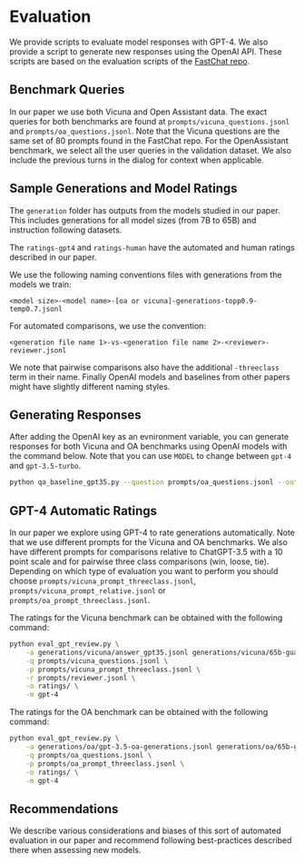# Evaluation

We provide scripts to evaluate model responses with GPT-4. We also provide a script to generate new responses using the OpenAI API. These scripts are based on the evaluation scripts of the [FastChat repo](https://github.com/lm-sys/FastChat/tree/main/fastchat/eval).

## Benchmark Queries
In our paper we use both Vicuna and Open Assistant data. The exact queries for both benchmarks are found at `prompts/vicuna_questions.jsonl` and `prompts/oa_questions.jsonl`. Note that the Vicuna questions are the same set of 80 prompts found in the FastChat repo. For the OpenAssistant benchmark, we select all the user queries in the validation dataset. We also include the previous turns in the dialog for context when applicable.

## Sample Generations and Model Ratings
The `generation` folder has outputs from the models studied in our paper. This includes generations for all model sizes (from 7B to 65B) and instruction following datasets.

The `ratings-gpt4` and `ratings-human` have the automated and human ratings described in our paper.

We use the following naming conventions files with generations from the models we train: 
```
<model size>-<model name>-[oa or vicuna]-generations-topp0.9-temp0.7.jsonl
```

For automated comparisons, we use the convention:
```
<generation file name 1>-vs-<generation file name 2>-<reviewer>-reviewer.jsonl
```
We note that pairwise comparisons also have the additional `-threeclass` term in their name. Finally OpenAI models and baselines from other papers might have slightly different naming styles.


## Generating Responses
After adding the OpenAI key as an evnironment variable, you can generate responses for both Vicuna and OA benchmarks using OpenAI models with the command below. Note that you can use `MODEL` to change between `gpt-4` and `gpt-3.5-turbo`.

```bash
python qa_baseline_gpt35.py --question prompts/oa_questions.jsonl --output generations/answer_gpt35.jsonl
```

## GPT-4 Automatic Ratings
In our paper we explore using GPT-4 to rate generations automatically. Note that we use different prompts for the Vicuna and OA benchmarks. We also have different prompts for comparisons relative to ChatGPT-3.5 with a 10 point scale and for pairwise three class comparisons (win, loose, tie). Depending on which type of evaluation you want to perform you should choose `prompts/vicuna_prompt_threeclass.jsonl`, `prompts/vicuna_prompt_relative.jsonl` or `prompts/oa_prompt_threeclass.jsonl`. 

The ratings for the Vicuna benchmark can be obtained with the following command:

```bash
python eval_gpt_review.py \
    -a generations/vicuna/answer_gpt35.jsonl generations/vicuna/65b-guanaco-vicuna-generations-topp0.9-beam1.jsonl \
    -q prompts/vicuna_questions.jsonl \
    -p prompts/vicuna_prompt_threeclass.jsonl \
    -r prompts/reviewer.jsonl \
    -o ratings/ \
    -m gpt-4
```

The ratings for the OA benchmark can be obtained with the following command:

```bash
python eval_gpt_review.py \
    -a generations/oa/gpt-3.5-oa-generations.jsonl generations/oa/65b-guanaco-oa-generations-topp0.9-beam1.jsonl \
    -q prompts/oa_questions.jsonl \
    -p prompts/oa_prompt_threeclass.jsonl \
    -o ratings/ \
    -m gpt-4
```

## Recommendations

We describe various considerations and biases of this sort of automated evaluation in our paper and recommend following best-practices described there when assessing new models.
